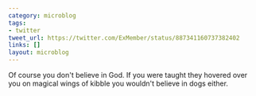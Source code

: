 ```yaml
---
category: microblog
tags:
- twitter
tweet_url: https://twitter.com/ExMember/status/887341160737382402
links: []
layout: microblog
---
```

Of course you don't believe in God. If you were taught they hovered over you on magical wings of kibble you wouldn't believe in dogs either.
